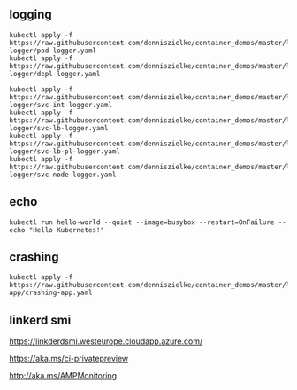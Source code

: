 

## logging

```
kubectl apply -f https://raw.githubusercontent.com/denniszielke/container_demos/master/logging/dummy-logger/pod-logger.yaml
kubectl apply -f https://raw.githubusercontent.com/denniszielke/container_demos/master/logging/dummy-logger/depl-logger.yaml

kubectl apply -f https://raw.githubusercontent.com/denniszielke/container_demos/master/logging/dummy-logger/svc-int-logger.yaml
kubectl apply -f https://raw.githubusercontent.com/denniszielke/container_demos/master/logging/dummy-logger/svc-lb-logger.yaml
kubectl apply -f https://raw.githubusercontent.com/denniszielke/container_demos/master/logging/dummy-logger/svc-lb-pl-logger.yaml
kubectl apply -f https://raw.githubusercontent.com/denniszielke/container_demos/master/logging/dummy-logger/svc-node-logger.yaml
```
## echo

```
kubectl run hello-world --quiet --image=busybox --restart=OnFailure -- echo "Hello Kubernetes!"

```

## crashing
```
kubectl apply -f https://raw.githubusercontent.com/denniszielke/container_demos/master/logging/crashing-app/crashing-app.yaml
```


## linkerd smi
https://linkderdsmi.westeurope.cloudapp.azure.com/

https://aka.ms/ci-privatepreview

http://aka.ms/AMPMonitoring 